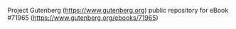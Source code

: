Project Gutenberg (https://www.gutenberg.org) public repository
for eBook #71965 (https://www.gutenberg.org/ebooks/71965)
